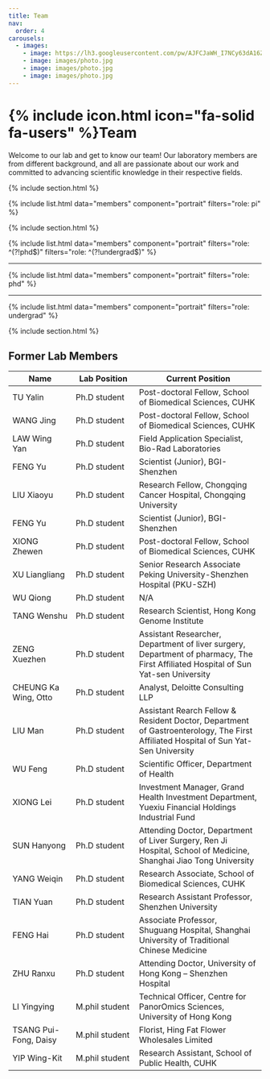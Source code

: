 ```yaml
---
title: Team
nav:
  order: 4
carousels:
  - images: 
    - image: https://lh3.googleusercontent.com/pw/AJFCJaWH_I7NCy63dA16ZmcKAzZQ1GbC0F71PyrB4uPsr3qvieTyO5Pr8lArg1ng2zRrNWg4ElYU1ZpMEUS4g7xRw66sYkIRd9NjiZkOqZd_vLp_k0a0bfMEjhqnMaHjulV-baBMJeZOyiAN1__2v9W7590=w1418-h1040-s-no
    - image: images/photo.jpg
    - image: images/photo.jpg
    - image: images/photo.jpg
---
```


# {% include icon.html icon="fa-solid fa-users" %}Team

Welcome to our lab and get to know our team! Our laboratory members are from different background, and all are passionate about our work and committed to advancing scientific knowledge in their respective fields. 

{% include section.html %}

{% include list.html data="members" component="portrait" filters="role: pi" %}

{% include section.html %}

{% include list.html data="members" component="portrait" filters="role: ^(?!phd$)" filters="role: ^(?!undergrad$)" %}

---

{% include list.html data="members" component="portrait" filters="role: phd" %}

---
{% include list.html data="members" component="portrait" filters="role: undergrad" %}


{% include section.html %}

## Former Lab Members 

<table style="width:100%">
<colgroup>
<col width="25%" />
<col width="25%" />
<col width="50%" />
</colgroup>
<thead>
<tr class="header">
<th>Name</th>
<th>Lab Position</th>
<th>Current Position</th>
</tr>
</thead>
<tbody>
<tr>
<td markdown="span">TU Yalin</td>
<td markdown="span">Ph.D student</td>
<td markdown="span">Post-doctoral Fellow, School of Biomedical Sciences, CUHK</td>
</tr>
<tr>
<td markdown="span">WANG Jing</td>
<td markdown="span">Ph.D student</td>
<td markdown="span">Post-doctoral Fellow, School of Biomedical Sciences, CUHK</td>
</tr>
<tr>
<td markdown="span">LAW Wing Yan</td>
<td markdown="span">Ph.D student</td>
<td markdown="span">Field Application Specialist, Bio-Rad Laboratories</td>
</tr>
<tr>
<td markdown="span">FENG Yu</td>
<td markdown="span">Ph.D student</td>
<td markdown="span">Scientist (Junior), BGI-Shenzhen</td>
</tr>
<tr>
<td markdown="span">LIU Xiaoyu</td>
<td markdown="span">Ph.D student</td>
<td markdown="span">Research Fellow, Chongqing Cancer Hospital, Chongqing University</td>
</tr>
<tr>
<td markdown="span">FENG Yu</td>
<td markdown="span">Ph.D student</td>
<td markdown="span">Scientist (Junior), BGI-Shenzhen</td>
</tr>
<tr>
<td markdown="span">XIONG Zhewen</td>
<td markdown="span">Ph.D student</td>
<td markdown="span">Post-doctoral Fellow, School of Biomedical Sciences, CUHK</td>
</tr>
<tr>
<td markdown="span">XU Liangliang</td>
<td markdown="span">Ph.D student</td>
<td markdown="span">Senior Research Associate Peking University-Shenzhen Hospital (PKU-SZH)</td>
</tr>
<tr>
<td markdown="span">WU Qiong</td>
<td markdown="span">Ph.D student</td>
<td markdown="span">N/A</td>
</tr>
<tr>
<td markdown="span">TANG Wenshu</td>
<td markdown="span">Ph.D student</td>
<td markdown="span">Research Scientist, Hong Kong Genome Institute</td>
</tr>
<tr>
<td markdown="span">ZENG Xuezhen</td>
<td markdown="span">Ph.D student</td>
<td markdown="span">Assistant Researcher, Department of liver surgery, Department of pharmacy, The First Affiliated Hospital of Sun Yat-sen University</td>
</tr>
<tr>
<td markdown="span">CHEUNG Ka Wing, Otto</td>
<td markdown="span">Ph.D student</td>
<td markdown="span">Analyst, Deloitte Consulting LLP</td>
</tr>
<tr>
<td markdown="span">LIU Man</td>
<td markdown="span">Ph.D student</td>
<td markdown="span">Assistant Rearch Fellow & Resident Doctor, Department of Gastroenterology, The First Affiliated Hospital of Sun Yat-Sen University</td>
</tr>
<tr>
<td markdown="span">WU Feng</td>
<td markdown="span">Ph.D student</td>
<td markdown="span">Scientific Officer, Department of Health</td>
</tr>
<tr>
<td markdown="span">XIONG Lei</td>
<td markdown="span">Ph.D student</td>
<td markdown="span"> Investment Manager, Grand Health Investment Department, Yuexiu Financial Holdings Industrial Fund</td>
</tr>
<tr>
<td markdown="span">SUN Hanyong</td>
<td markdown="span">Ph.D student</td>
<td markdown="span">Attending Doctor, Department of Liver Surgery, Ren Ji Hospital, School of Medicine, Shanghai Jiao Tong University</td>
</tr>
<tr>
<td markdown="span">YANG Weiqin</td>
<td markdown="span">Ph.D student</td>
<td markdown="span">Research Associate, School of Biomedical Sciences, CUHK</td>
</tr>
<tr>
<td markdown="span">TIAN Yuan</td>
<td markdown="span">Ph.D student</td>
<td markdown="span">Research Assistant Professor, Shenzhen University</td>
</tr>
<tr>
<td markdown="span">FENG Hai</td>
<td markdown="span">Ph.D student</td>
<td markdown="span">Associate Professor, Shuguang Hospital, Shanghai University of Traditional Chinese Medicine</td>
</tr>
<tr>
<td markdown="span">ZHU Ranxu</td>
<td markdown="span">Ph.D student</td>
<td markdown="span">Attending Doctor, University of Hong Kong – Shenzhen Hospital </td>
</tr>
<tr>
<td markdown="span">LI Yingying</td>
<td markdown="span">M.phil student</td>
<td markdown="span">Technical Officer, Centre for PanorOmics Sciences, University of Hong Kong</td>
</tr>
<tr>
<td markdown="span">TSANG Pui-Fong, Daisy</td>
<td markdown="span">M.phil student</td>
<td markdown="span">Florist, Hing Fat Flower Wholesales Limited</td>
</tr>
<tr>
<td markdown="span">YIP Wing-Kit</td>
<td markdown="span">M.phil student</td>
<td markdown="span">Research Assistant, School of Public Health, CUHK</td>
</tr>
</tbody>
</table>
